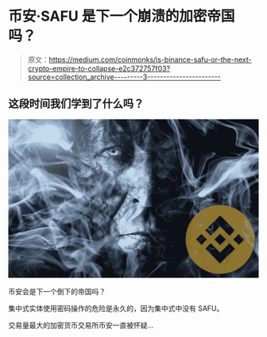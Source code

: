 # 币安·SAFU 是下一个崩溃的加密帝国吗？

> 原文：<https://medium.com/coinmonks/is-binance-safu-or-the-next-crypto-empire-to-collapse-e2c372757f03?source=collection_archive---------3----------------------->

## 这段时间我们学到了什么吗？

![](img/9bb230ca520631216cacbd6fe524c60b.png)

币安会是下一个倒下的帝国吗？

集中式实体使用密码操作的危险是永久的，因为集中式中没有 SAFU。

交易量最大的加密货币交易所币安一直被怀疑…